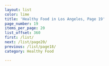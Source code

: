 ```yaml
---
layout: list
color: lime
title: 'Healthy Food in Los Angeles, Page 19'
page_number: 19
items_per_page: 20
list_offset: 360
first: /list/
next: /list/page20/
previous: /list/page18/
category: Healthy Food

---
```


